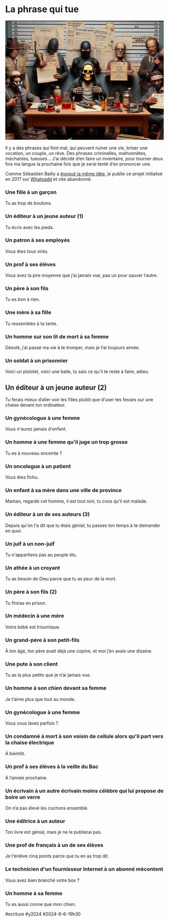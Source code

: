 # La phrase qui tue

![Qui tue](_i/ptue.webp)

Il y a des phrases qui font mal, qui peuvent ruiner une vie, briser une vocation, un couple, un rêve. Des phrases criminelles, malhonnêtes, méchantes, tueuses… J’ai décidé d’en faire un inventaire, pour tourner deux fois ma langue la prochaine fois que je serai tenté d’en prononcer une.

Comme Sébastien Bailly a [évoqué la même idée](https://online.fliphtml5.com/kaqig/ovag/), je publie ce projet initialisé en 2017 sur [Whatpadd](https://www.wattpad.com/416763306-la-phrase-qui-tue-une-fille-%C3%A0-un-gar%C3%A7on) et vite abandonné.

### Une fille à un garçon

Tu as trop de boutons.

### Un éditeur à un jeune auteur (1)

Tu écris avec les pieds.

### Un patron à ses employés

Vous êtes tous virés.

### Un prof à ses élèves

Vous avez la pire moyenne que j’ai jamais vue, pas un pour sauver l’autre.

### Un père à son fils

Tu es bon à rien.

### Une mère à sa fille

Tu ressembles à ta tante.

### Un homme sur son lit de mort à sa femme

Désolé, j’ai passé ma vie à te tromper, mais je t’ai toujours aimée. 

### Un soldat à un prisonnier

Voici un pistolet, voici une balle, tu sais ce qu'il te reste à faire, adieu.

## Un éditeur à un jeune auteur (2)

Tu ferais mieux d’aller voir les filles plutôt que d’user tes fesses sur une chaise devant ton ordinateur.

### Un gynécologue à une femme

Vous n'aurez jamais d'enfant.

### Un homme à une femme qu'il juge un trop grosse

Tu es à nouveau enceinte ?

### Un oncologue à un patient

Vous êtes fichu.

### Un enfant à sa mère dans une ville de province

Maman, regarde cet homme, il est tout noir, tu crois qu’il est malade.

### Un éditeur à un de ses auteurs (3)

Depuis qu'on t’a dit que tu étais génial, tu passes ton temps à te demander en quoi.

### Un juif à un non-juif

Tu n'appartiens pas au peuple élu.

### Un athée à un croyant

Tu as besoin de Dieu parce que tu as peur de la mort.

### Un père à son fils (2)

Tu finiras en prison.

### Un médecin à une mère

Votre bébé est trisomique.

### Un grand-père à son petit-fils

À ton âge, ton père avait déjà une copine, et moi j’en avais une dizaine.

### Une pute à son client

Tu as la plus petite que je n’ai jamais vue.

### Un homme à son chien devant sa femme

Je t’aime plus que tout au monde.

### Un gynécologue à une femme

Vous vous lavez parfois ?

### Un condamné à mort à son voisin de cellule alors qu'il part vers la chaise électrique

À bientôt.

### Un prof à ses élèves à la veille du Bac

À l’année prochaine.

### Un écrivain à un autre écrivain moins célèbre qui lui propose de boire un verre

On n’a pas élevé les cochons ensemble.

### Une éditrice à un auteur

Ton livre est génial, mais je ne le publierai pas.

### Une prof de français à un de ses élèves

Je t’enlève cinq points parce que tu en as trop dit.

### Le technicien d'un fournisseur Internet à un abonné mécontent

Vous avez bien branché votre box ?

### Un homme à sa femme

Tu es aussi conne que mon chien.

#ecriture #y2024 #2024-8-6-19h30
